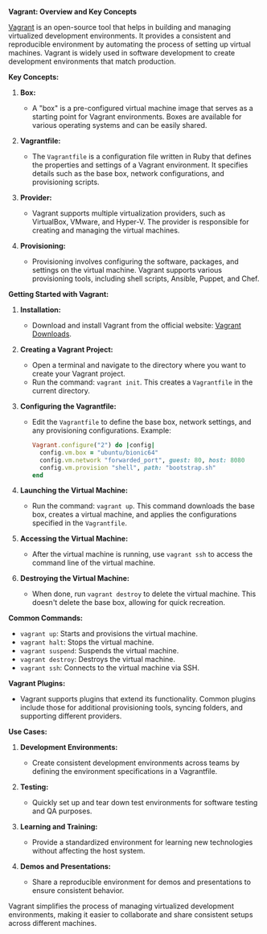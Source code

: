 **Vagrant: Overview and Key Concepts**

[Vagrant](https://www.vagrantup.com/) is an open-source tool that helps in building and managing virtualized development environments. It provides a consistent and reproducible environment by automating the process of setting up virtual machines. Vagrant is widely used in software development to create development environments that match production.

**Key Concepts:**

1. **Box:**
   - A "box" is a pre-configured virtual machine image that serves as a starting point for Vagrant environments. Boxes are available for various operating systems and can be easily shared.

2. **Vagrantfile:**
   - The `Vagrantfile` is a configuration file written in Ruby that defines the properties and settings of a Vagrant environment. It specifies details such as the base box, network configurations, and provisioning scripts.

3. **Provider:**
   - Vagrant supports multiple virtualization providers, such as VirtualBox, VMware, and Hyper-V. The provider is responsible for creating and managing the virtual machines.

4. **Provisioning:**
   - Provisioning involves configuring the software, packages, and settings on the virtual machine. Vagrant supports various provisioning tools, including shell scripts, Ansible, Puppet, and Chef.

**Getting Started with Vagrant:**

1. **Installation:**
   - Download and install Vagrant from the official website: [Vagrant Downloads](https://www.vagrantup.com/downloads).

2. **Creating a Vagrant Project:**
   - Open a terminal and navigate to the directory where you want to create your Vagrant project.
   - Run the command: `vagrant init`. This creates a `Vagrantfile` in the current directory.

3. **Configuring the Vagrantfile:**
   - Edit the `Vagrantfile` to define the base box, network settings, and any provisioning configurations. Example:

     ```ruby
     Vagrant.configure("2") do |config|
       config.vm.box = "ubuntu/bionic64"
       config.vm.network "forwarded_port", guest: 80, host: 8080
       config.vm.provision "shell", path: "bootstrap.sh"
     end
     ```

4. **Launching the Virtual Machine:**
   - Run the command: `vagrant up`. This command downloads the base box, creates a virtual machine, and applies the configurations specified in the `Vagrantfile`.

5. **Accessing the Virtual Machine:**
   - After the virtual machine is running, use `vagrant ssh` to access the command line of the virtual machine.

6. **Destroying the Virtual Machine:**
   - When done, run `vagrant destroy` to delete the virtual machine. This doesn't delete the base box, allowing for quick recreation.

**Common Commands:**

- `vagrant up`: Starts and provisions the virtual machine.
- `vagrant halt`: Stops the virtual machine.
- `vagrant suspend`: Suspends the virtual machine.
- `vagrant destroy`: Destroys the virtual machine.
- `vagrant ssh`: Connects to the virtual machine via SSH.

**Vagrant Plugins:**
   - Vagrant supports plugins that extend its functionality. Common plugins include those for additional provisioning tools, syncing folders, and supporting different providers.

**Use Cases:**

1. **Development Environments:**
   - Create consistent development environments across teams by defining the environment specifications in a Vagrantfile.

2. **Testing:**
   - Quickly set up and tear down test environments for software testing and QA purposes.

3. **Learning and Training:**
   - Provide a standardized environment for learning new technologies without affecting the host system.

4. **Demos and Presentations:**
   - Share a reproducible environment for demos and presentations to ensure consistent behavior.

Vagrant simplifies the process of managing virtualized development environments, making it easier to collaborate and share consistent setups across different machines.
